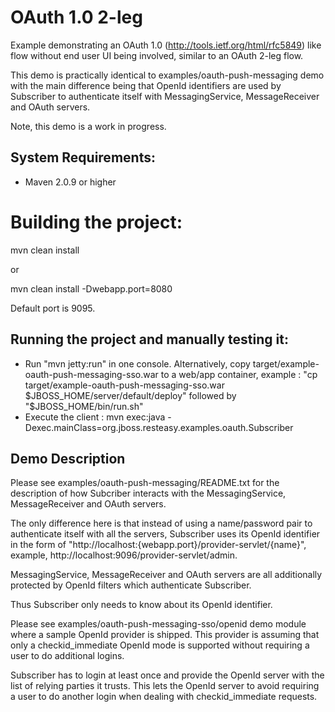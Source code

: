 OAuth 1.0 2-leg
======================
Example demonstrating an OAuth 1.0 (http://tools.ietf.org/html/rfc5849)
like flow without end user UI being involved, similar to an OAuth 2-leg flow.

This demo is practically identical to examples/oauth-push-messaging demo with the main difference being that
OpenId identifiers are used by Subscriber to authenticate itself with MessagingService, MessageReceiver and OAuth servers.

Note, this demo is a work in progress.
 

System Requirements:
-------------------------
- Maven 2.0.9 or higher

Building the project:
====================

mvn clean install

or

mvn clean install -Dwebapp.port=8080

Default port is 9095.

Running the project and manually testing it:
-------------------------
- Run "mvn jetty:run" in one console. 
  Alternatively, copy target/example-oauth-push-messaging-sso.war to a web/app container, example :
  "cp target/example-oauth-push-messaging-sso.war $JBOSS_HOME/server/default/deploy" followed by
  "$JBOSS_HOME/bin/run.sh"   
- Execute the client :
  mvn exec:java -Dexec.mainClass=org.jboss.resteasy.examples.oauth.Subscriber
  
Demo Description
-------------------------

Please see examples/oauth-push-messaging/README.txt for the description of how Subcriber interacts 
with the MessagingService, MessageReceiver and OAuth servers.

The only difference here is that instead of using a name/password pair to authenticate itself with all the servers, 
Subscriber uses its OpenId identifier in the form of "http://localhost:{webapp.port}/provider-servlet/{name}", example,
http://localhost:9096/provider-servlet/admin.

MessagingService, MessageReceiver and OAuth servers are all additionally protected by OpenId filters which authenticate
Subscriber.

Thus Subscriber only needs to know about its OpenId identifier.

Please see examples/oauth-push-messaging-sso/openid demo module where a sample OpenId provider is shipped. 
This provider is assuming that only a checkid_immediate OpenId mode is supported without requiring a user to do additional logins.
 
Subscriber has to login at least once and provide the OpenId server with the list of relying parties it trusts.
This lets the OpenId server to avoid requiring a user to do another login when dealing with checkid_immediate requests.
